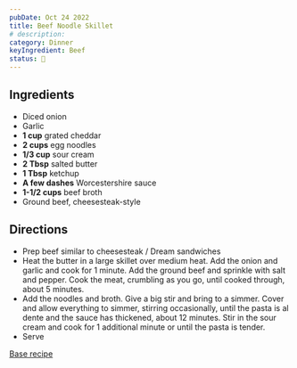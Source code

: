 ```yaml
---
pubDate: Oct 24 2022
title: Beef Noodle Skillet
# description:
category: Dinner
keyIngredient: Beef
status: 🤩
---
```


## Ingredients
<!-- Tablespoons = Tbsp | Teaspons = tsp | Cup = cup | lb/oz/g = lowercase -->
- Diced onion
- Garlic
- **1 cup** grated cheddar
- **2 cups** egg noodles 
- **1/3 cup** sour cream
- **2 Tbsp** salted butter
- **1 Tbsp** ketchup
- **A few dashes** Worcestershire sauce 
- **1-1/2 cups** beef broth 
- Ground beef, cheesesteak-style 

## Directions
- Prep beef similar to cheesesteak / Dream sandwiches
- Heat the butter in a large skillet over medium heat. Add the onion and garlic and cook for 1 minute. Add the ground beef and sprinkle with salt and pepper. Cook the meat, crumbling as you go, until cooked through, about 5 minutes.
- Add the noodles and broth. Give a big stir and bring to a simmer. Cover and allow everything to simmer, stirring occasionally, until the pasta is al dente and the sauce has thickened, about 12 minutes. Stir in the sour cream and cook for 1 additional minute or until the pasta is tender.
- Serve

[Base recipe](https://www.foodnetwork.com/recipes/ree-drummond/beef-noodle-skillet-8053162)
